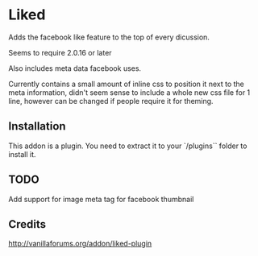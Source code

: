 # Liked

Adds the facebook like feature to the top of every dicussion.

Seems to require 2.0.16 or later

Also includes meta data facebook uses.

Currently contains a small amount of inline css to position it next to the meta information, didn't seem sense to include a whole new css file for 1 line, however can be changed if people require it for theming.

## Installation
This addon is a plugin. You need to extract it to your `/plugins`` folder to install it.

## TODO
Add support for image meta tag for facebook thumbnail 

## Credits
http://vanillaforums.org/addon/liked-plugin
